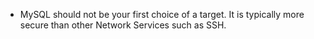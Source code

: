- MySQL should not be your first choice of a target. It is typically more secure than other Network Services such as SSH.